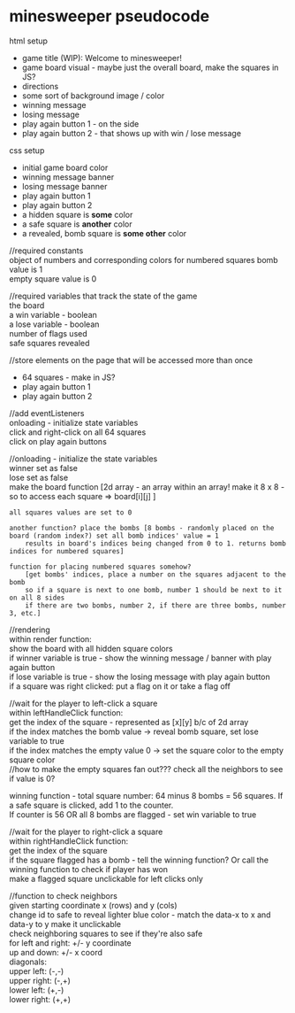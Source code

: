 #  minesweeper pseudocode

html setup
- game title (WIP): Welcome to minesweeper!
- game board visual - maybe just the overall board, make the squares in JS?
- directions
- some sort of background image / color 
- winning message
- losing message
- play again button 1 - on the side
- play again button 2 - that shows up with win / lose message

css setup
- initial game board color
- winning message banner
- losing message banner
- play again button 1
- play again button 2
- a hidden square is __some__ color  
- a safe square is __another__ color  
- a revealed, bomb square is **some other** color 

//required constants  
object of numbers and corresponding colors for numbered squares
bomb value is 1  
empty square value is 0  

//required variables that track the state of the game  
the board   
a win variable - boolean  
a lose variable - boolean  
number of flags used  
safe squares revealed  


//store elements on the page that will be accessed more than once  
- 64 squares - make in JS?
- play again button 1
- play again button 2
    
//add eventListeners  
onloading - initialize state variables  
click and right-click on all 64 squares   
click on play again buttons

//onloading - initialize the state variables  
winner set as false  
lose set as false  
make the board function [2d array - an array within an array! make it 8 x 8 - so to access each square => board[i][j] ]  
      
    all squares values are set to 0  
      
    another function? place the bombs [8 bombs - randomly placed on the board (random index?) set all bomb indices' value = 1  
        results in board's indices being changed from 0 to 1. returns bomb indices for numbered squares]
      
    function for placing numbered squares somehow?  
        [get bombs' indices, place a number on the squares adjacent to the bomb  
        so if a square is next to one bomb, number 1 should be next to it on all 8 sides  
        if there are two bombs, number 2, if there are three bombs, number 3, etc.]  

//rendering  
within render function:  
show the board with all hidden square colors  
if winner variable is true - show the winning message / banner with play again button  
if lose variable is true - show the losing message with play again button  
if a square was right clicked: put a flag on it or take a flag off 

//wait for the player to left-click a square  
within leftHandleClick function:  
get the index of the square - represented as [x][y] b/c of 2d array  
if the index matches the bomb value -> reveal bomb square, set lose variable to true  
if the index matches the empty value 0 -> set the square color to the empty square color  
//how to make the empty squares fan out??? check all the neighbors to see if value is 0?
    
winning function - total square number: 64 minus 8 bombs = 56 squares. 
If a safe square is clicked, add 1 to the counter.  
If counter is 56 OR all 8 bombs are flagged - set win variable to true  

//wait for the player to right-click a square  
within rightHandleClick function:  
get the index of the square  
if the square flagged has a bomb - tell the winning function? Or call the winning function to check if player has won  
make a flagged square unclickable for left clicks only   
  
//function to check neighbors   
given starting coordinate x (rows) and y (cols)  
change id to safe to reveal lighter blue color - match the data-x to x and data-y to y
make it unclickable  
check neighboring squares to see if they're also safe  
for left and right: +/- y coordinate   
up and down: +/- x coord  
diagonals:  
upper left: (-,-)  
upper right: (-,+)  
lower left: (+,-)  
lower right: (+,+)  
